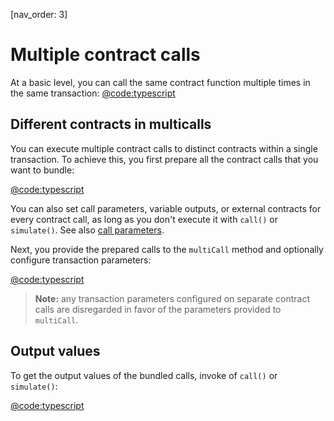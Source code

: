 [nav_order: 3]

# Multiple contract calls

At a basic level, you can call the same contract function multiple times in the same transaction:
[@code:typescript](./packages/fuel-gauge/src/contract.test.ts#typedoc:Contract-multicall)

## Different contracts in multicalls

You can execute multiple contract calls to distinct contracts within a single transaction. To achieve this, you first prepare all the contract calls that you want to bundle:

[@code:typescript](./packages/fuel-gauge/src/contract.test.ts#typedoc:Contract-multicall-multiple-contracts)

You can also set call parameters, variable outputs, or external contracts for every contract call, as long as you don't execute it with `call()` or `simulate()`. See also [call parameters](./call-parameters.md).

Next, you provide the prepared calls to the `multiCall` method and optionally configure transaction parameters:

[@code:typescript](./packages/fuel-gauge/src/contract.test.ts#typedoc:Contract-multicall-multiple-contracts-p2)

> **Note:** any transaction parameters configured on separate contract calls are disregarded in favor of the parameters provided to `multiCall`.

## Output values

To get the output values of the bundled calls, invoke of `call()` or `simulate()`:

[@code:typescript](./packages/fuel-gauge/src/contract.test.ts#typedoc:Contract-multicall-multiple-contracts-p3)

